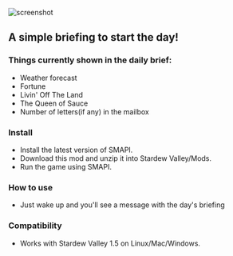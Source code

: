 ﻿![screenshot](https://i.imgur.com/m3nFr64.png)

## A simple briefing to start the day!

### Things currently shown in the daily brief:
- Weather forecast
- Fortune
- Livin' Off The Land
- The Queen of Sauce
- Number of letters(if any) in the mailbox


### Install
- Install the latest version of SMAPI.
- Download this mod and unzip it into Stardew Valley/Mods.
- Run the game using SMAPI.


### How to use
- Just wake up and you'll see a message with the day's briefing

### Compatibility
- Works with Stardew Valley 1.5 on Linux/Mac/Windows.
